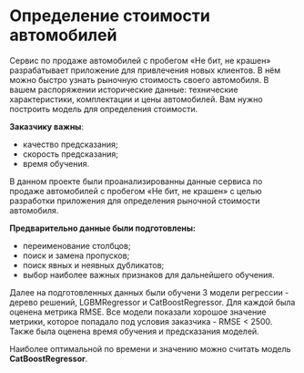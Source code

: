 Определение стоимости автомобилей
=
Сервис по продаже автомобилей с пробегом «Не бит, не крашен» разрабатывает приложение для привлечения новых клиентов. В нём можно быстро узнать рыночную стоимость своего автомобиля. В вашем распоряжении исторические данные: технические характеристики, комплектации и цены автомобилей. Вам нужно построить модель для определения стоимости. 

**Заказчику важны**:

- качество предсказания;
- скорость предсказания;
- время обучения.

В данном проекте были проанализированны данные сервиса по продаже автомобилей с пробегом «Не бит, не крашен» с целью разработки приложения для определения рыночной стоимости автомобиля. 

**Предварительно данные были подготовлены:**
* переименование столбцов;
* поиск и замена пропусков;
* поиск явных и неявных дубликатов;
* выбор наиболее важных признаков для дальнейшего обучения.

Далее на подготовленных данных были обучени 3 модели регрессии - дерево решений, LGBMRegressor и CatBoostRegressor. Для каждой была оценена метрика RMSE. Все модели показали хорошое значение метрики, которое попадало под условия заказчика - RMSE < 2500. Также была оценена время обучения и предсказания моделей.

Наиболее оптимальной по времени и значению можно считать модель **CatBoostRegressor**. 